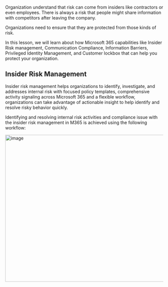 Organization understand that risk can come from insiders like contractors or even employees. There is always a risk that people might share information with competitors after leaving the company.

Organizations need to ensure that they are protected from those kinds of risk.


In this lesson, we will learn about how Microsoft 365 capabilities like Insider Risk management, Communication Compliance, Information Barriers, Privileged Identity Management, and Customer lockbox that can help you protect your organization.


## Insider Risk Management

Insider risk management helps organizations to identify, investigate, and addresses internal risk with focused policy templates, comprehensive activity signaling across Microsoft 365 and a flexible workflow, organizations can take advantage of actionable insight to help identify and resolve risky behavior quickly. 

Identifying and resolving internal risk activities and compliance issue with the insider risk management in M365 is achieved using the following workflow:


<img width="695" height="470" alt="image" src="https://github.com/user-attachments/assets/3262d56b-d5b1-4af0-b8e3-45b03a6bf5dc" />
